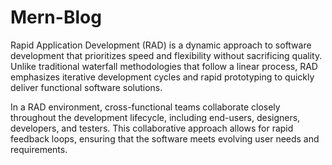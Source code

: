 # Mern-Blog
Rapid Application Development (RAD) is a dynamic approach to software development that prioritizes speed and flexibility without sacrificing quality. Unlike traditional waterfall methodologies that follow a linear process, RAD emphasizes iterative development cycles and rapid prototyping to quickly deliver functional software solutions.

In a RAD environment, cross-functional teams collaborate closely throughout the development lifecycle, including end-users, designers, developers, and testers. This collaborative approach allows for rapid feedback loops, ensuring that the software meets evolving user needs and requirements.
